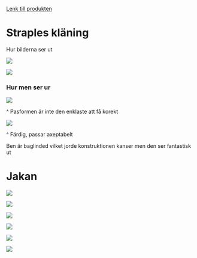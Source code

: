 [Lenk till produkten](https://www.etsy.com/se-en/listing/788475867/weiss-inspired-outfit-pdf-cosplay-sewing?ls=s&ga_order=most_relevant&ga_search_type=all&ga_view_type=gallery&ga_search_query=2b+cosplay+pattern&ref=sr_gallery-1-37&pro=1&sts=1&dd=1&content_source=fe7bece6b24a445534d5e88632e2b6465e5c6613%253A788475867&organic_search_click=1&logging_key=fe7bece6b24a445534d5e88632e2b6465e5c6613%3A788475867)

# Straples kläning

Hur bilderna ser ut

![](cosplay/assets/20250604_190829_Lager1Front.jpg)

![](cosplay/assets/20250604_190829_Lager1Back.jpg)

### Hur men ser ur

![](assets/20250825_093504_PXL_20250726_165628782.MP.jpg)

^ Pasformen är inte den enklaste att få korekt

![](assets/20250825_093504_PXL_20250802_112016985.jpg)

^ Färdig, passar axeptabelt

Ben är baglinded vilket jorde konstruktionen kanser men den ser fantastisk ut




# Jakan

![](cosplay/assets/20250604_190848_Lager2_5Front.jpg)

![](cosplay/assets/20250604_190848_Lager2Front.jpg)

![](cosplay/assets/20250604_190848_Lager2Back.jpg)

![](cosplay/assets/20250604_190917_Lager3Front.jpg)

![](cosplay/assets/20250604_190924_Lager3ProfilFront.jpg)

![](cosplay/assets/20250604_190930_Lager3Back.jpg)
